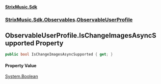#### [StrixMusic.Sdk](./index.md 'index')
### [StrixMusic.Sdk.Observables](./StrixMusic-Sdk-Observables.md 'StrixMusic.Sdk.Observables').[ObservableUserProfile](./StrixMusic-Sdk-Observables-ObservableUserProfile.md 'StrixMusic.Sdk.Observables.ObservableUserProfile')
## ObservableUserProfile.IsChangeImagesAsyncSupported Property
```csharp
public bool IsChangeImagesAsyncSupported { get; }
```
#### Property Value
[System.Boolean](https://docs.microsoft.com/en-us/dotnet/api/System.Boolean 'System.Boolean')  
